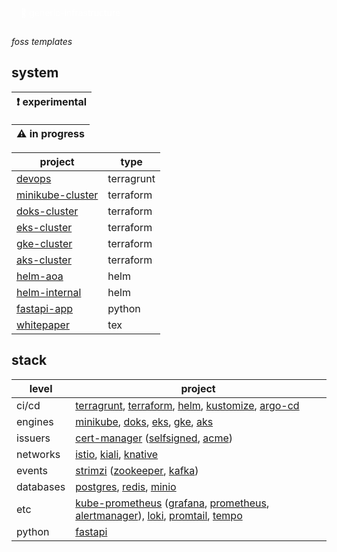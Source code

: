 <p style="color: white; border-width: 3px; border-radius: 30px; padding: 15px;">
🌹 generic-infrastructure
</p>

*foss templates*

## system

| ❗ experimental  |
|-----------------|

| ⚠️ in progress |
|----------------|

| project            | type       |
|--------------------|------------|
| [devops]           | terragrunt |
| [minikube-cluster] | terraform  |
| [doks-cluster]     | terraform  |
| [eks-cluster]      | terraform  |
| [gke-cluster]      | terraform  |
| [aks-cluster]      | terraform  |
| [helm-aoa]         | helm       |
| [helm-internal]    | helm       |
| [fastapi-app]      | python     |
| [whitepaper]       | tex        |

## stack

| level     | project                                                                                  |
|-----------|------------------------------------------------------------------------------------------|
| ci/cd     | [terragrunt], [terraform], [helm], [kustomize], [argo-cd]                                |
| engines   | [minikube], [doks], [eks], [gke], [aks]                                                  |
| issuers   | [cert-manager] ([selfsigned], [acme])                                                    |
| networks  | [istio], [kiali], [knative]                                                              |
| events    | [strimzi] ([zookeeper], [kafka])                                                         |
| databases | [postgres], [redis], [minio]                                                             |
| etc       | [kube-prometheus] ([grafana], [prometheus], [alertmanager]), [loki], [promtail], [tempo] |
| python    | [fastapi]                                                                                |

[//]: # (generic-infrastructure)
[devops]: https://github.com/generic-infrastructure/devops
[minikube-cluster]: https://github.com/generic-infrastructure/minikube-cluster
[doks-cluster]: https://github.com/generic-infrastructure/doks-cluster
[eks-cluster]: https://github.com/generic-infrastructure/eks-cluster
[gke-cluster]: https://github.com/generic-infrastructure/gke-cluster
[aks-cluster]: https://github.com/generic-infrastructure/aks-cluster
[helm-aoa]: https://github.com/generic-infrastructure/helm-aoa
[helm-internal]: https://github.com/generic-infrastructure/helm-internal
[fastapi-app]: https://github.com/generic-infrastructure/fastapi-app
[whitepaper]: https://github.com/generic-infrastructure/whitepaper

[//]: # (ci/cd)
[terragrunt]: https://terragrunt.gruntwork.io/
[terraform]: https://www.terraform.io/
[helm]: https://helm.sh/
[kustomize]: https://kustomize.io/
[argo-cd]: https://argoproj.github.io/cd/

[//]: # (engines)
[minikube]: https://minikube.sigs.k8s.io/docs/
[aks]: https://learn.microsoft.com/en-us/azure/aks/
[doks]: https://docs.digitalocean.com/products/kubernetes/
[eks]: https://docs.aws.amazon.com/eks/latest/userguide/what-is-eks.html
[gke]: https://cloud.google.com/kubernetes-engine/

[//]: # (issuers)
[cert-manager]: https://cert-manager.io/
[selfsigned]: https://cert-manager.io/docs/configuration/selfsigned/
[acme]: https://cert-manager.io/docs/configuration/acme/

[//]: # (networks)
[istio]: https://istio.io/
[kiali]: https://kiali.io/
[knative]: https://knative.dev/docs/

[//]: # (events)
[strimzi]: https://strimzi.io/
[zookeeper]: https://zookeeper.apache.org/
[kafka]: https://kafka.apache.org/

[//]: # (databases)
[postgres]: https://www.postgresql.org/
[redis]: https://redis.io/
[minio]: https://min.io/

[//]: # (etc)
[kube-prometheus]: https://prometheus-operator.dev/
[grafana]: https://grafana.com/
[prometheus]: https://prometheus.io/
[alertmanager]: https://prometheus.io/docs/alerting/latest/alertmanager/
[loki]: https://grafana.com/oss/loki/
[promtail]: https://grafana.com/docs/loki/latest/clients/promtail/
[tempo]: https://grafana.com/docs/tempo/latest/

[//]: # (apps)
[fastapi]: https://fastapi.tiangolo.com/